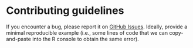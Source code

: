 # Contributing guidelines

If you encounter a bug, please report it on [GitHub Issues](https://github.com/rauschenberger/sparselink/issues). Ideally, provide a minimal reproducible example (i.e., some lines of code that we can copy-and-paste into the R console to obtain the same error).